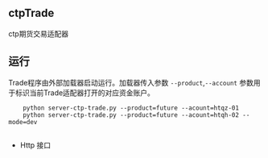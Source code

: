 
ctpTrade 
------
ctp期货交易适配器

## 运行

Trade程序由外部加载器启动运行。加载器传入参数  `--product`,`--account` 参数用于标识当前Trade适配器打开的对应资金账户。 

```
    python server-ctp-trade.py --product=future --acount=htqz-01
    python server-ctp-trade.py --product=future --acount=htqh-02 --mode=dev 
    
``` 


* Http 接口


